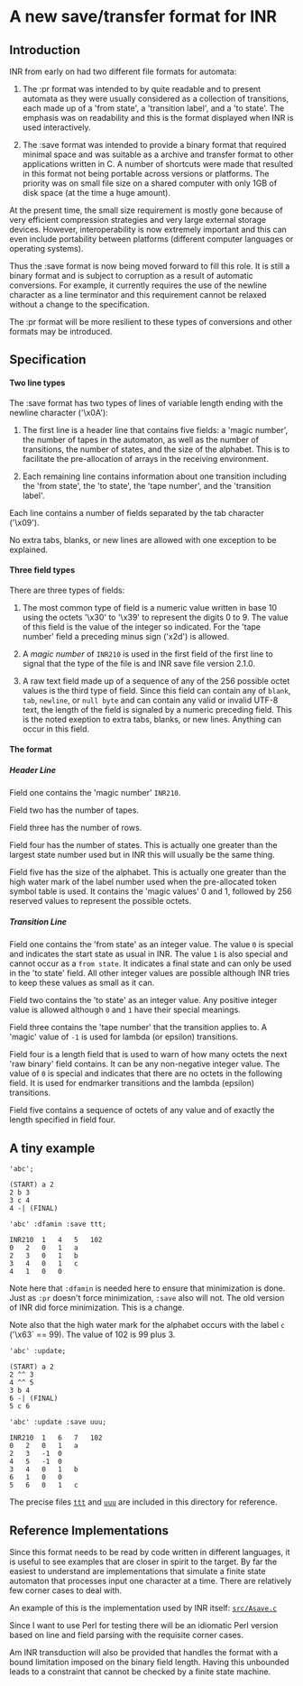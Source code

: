 # A new save/transfer format for INR

## Introduction

INR from early on had two different file formats for automata:

1. The :pr format was intended to by quite readable and to present automata
as they were usually considered as a collection of transitions,
each made up of a 'from state', a 'transition label', and a 'to state'.
The emphasis was on readability and this is the format displayed when INR
is used interactively.

2. The :save format was intended to provide a binary format that
required minimal space and was suitable as a archive and transfer format
to other applications written in C.
A number of shortcuts were made that resulted in this format not being
portable across versions or platforms.
The priority was on small file size on a shared computer with only 1GB of
disk space (at the time a huge amount).

At the present time, the small size requirement is mostly gone because
of very efficient compression strategies and very large external storage
devices.
However, interoperability is now extremely important and this can even
include portability between platforms (different computer languages or
operating systems).

Thus the :save format is now being moved forward to fill this role.
It is still a binary format and is subject to corruption as a result of
automatic conversions.
For example, it currently requires the use of the newline character as
a line terminator and this requirement cannot be relaxed without a change
to the specification.

The :pr format will be more resilient to these types of conversions and
other formats may be introduced.

## Specification

#### Two line types

The :save format has two types of lines of variable length ending with the
newline character ('\x0A'):

1. The first line is a header line that contains five fields:
a 'magic number', the number of tapes in the automaton, as well as the
number of transitions, the number of states, and the size of the alphabet.
This is to facilitate the pre-allocation of arrays in the receiving
environment.

2. Each remaining line contains information about one transition including
the 'from state', the 'to state', the 'tape number', and the
'transition label'.

Each line contains a number of fields separated by the tab character
('\x09').

No extra tabs, blanks, or new lines are allowed with one exception to be
explained.

#### Three field types

There are three types of fields:

1. The most common type of field is a numeric value written in base 10
using the octets '\x30' to '\x39' to represent the digits 0 to 9.
The value of this field is the value of the integer so indicated.
For the 'tape number' field a preceding minus sign ('x2d') is allowed.

2. A *magic number* of `INR210` is used in the first field of the first
line to signal that the type of the file is and INR save file version 2.1.0.

3. A raw text field made up of a sequence of any of the 256 possible octet
values is the third type of field.
Since this field can contain any of `blank`, `tab`, `newline`, or
`null byte` and can contain any valid or invalid UTF-8 text, the length of
the field is signaled by a numeric preceding field.
This is the noted exeption to extra tabs, blanks, or new lines.
Anything can occur in this field.

#### The format

##### Header Line

Field one contains the 'magic number' `INR210`.

Field two has the number of tapes.

Field three has the number of rows.

Field four has the number of states.
This is actually one greater than the largest state number used but in INR
this will usually be the same thing.

Field five has the size of the alphabet.
This is actually one greater than the high water mark of the label number 
used when the pre-allocated token symbol table is used.
It contains the 'magic values' 0 and 1, followed by 256 reserved values to
represent the possible octets.

##### Transition Line

Field one contains the 'from state' as an integer value.
The value `0` is special and indicates the start state as usual in INR.
The value `1` is also special and cannot occur as a `from state`.
It indicates a final state and can only be used in the 'to state' field.
All other integer values are possible although INR tries to keep these
values as small as it can.

Field two contains the 'to state' as an integer value.
Any positive integer value is allowed although `0` and `1` have their
special meanings.

Field three contains the 'tape number' that the transition applies to.
A 'magic' value of `-1` is used for lambda (or epsilon) transitions.

Field four is a length field that is used to warn of how many octets the
next 'raw binary' field contains.
It can be any non-negative integer value.
The value of `0` is special and indicates that there are no octets in the
following field.
It is used for endmarker transitions and the lambda (epsilon) transitions.

Field five contains a sequence of octets of any value and of exactly the
length specified in field four.

## A tiny example

`'abc';`

    (START) a 2
    2 b 3
    3 c 4
    4 -| (FINAL)

`'abc' :dfamin :save ttt;`

    INR210	1	4	5	102
    0	2	0	1	a
    2	3	0	1	b
    3	4	0	1	c
    4	1	0	0	

Note here that `:dfamin` is needed here to ensure that minimization is done.
Just as `:pr` doesn't force minimization, `:save` also will not.
The old version of INR did force minimization.
This is a change.

Note also that the high water mark for the alphabet occurs with the label `c`
('\x63` == 99).
The value of 102 is 99 plus 3.

`'abc' :update;`

    (START) a 2
    2 ^^ 3
    4 ^^ 5
    3 b 4
    6 -| (FINAL)
    5 c 6

`'abc' :update :save uuu;`

    INR210	1	6	7	102
    0	2	0	1	a
    2	3	-1	0	
    4	5	-1	0	
    3	4	0	1	b
    6	1	0	0	
    5	6	0	1	c

The precise files [`ttt`](ttt) and [`uuu`](uuu) are included in this
directory for reference.

## Reference Implementations

Since this format needs to be read by code written in different languages,
it is useful to see examples that are closer in spirit to the target.
By far the easiest to understand are implementations that simulate a finite
state automaton that processes input one character at a time.
There are relatively few corner cases to deal with.

An example of this is the implementation used by INR itself:
[`src/Asave.c`](../../src/Asave.c)

Since I want to use Perl for testing there will be an idiomatic Perl
version based on line and field parsing with the requisite corner cases.

Am INR transduction will also be provided that handles the format with a
bound limitation imposed on the binary field length.
Having this unbounded leads to a constraint that cannot be checked by a
finite state machine.
